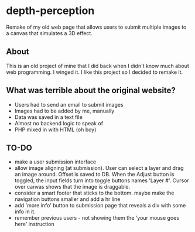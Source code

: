 # depth-perception
Remake of my old web page that allows users to submit multiple images to a canvas that simulates a 3D effect.

## About
This is an old project of mine that I did back when I didn't know much about web programming. I winged it.
I like this project so I decided to remake it.

## What was terrible about the original website?
 - Users had to send an email to submit images
 - Images had to be added by me, manually
 - Data was saved in a text file
 - Almost no backend logic to speak of
 - PHP mixed in with HTML (oh boy)

 ## TO-DO
 - make a user submission interface
 - allow image aligning (at submission). User can select a layer and drag an image around. Offset is saved to DB. When the Adjust button is toggled, the input fields turn into toggle buttons names 'Layer #'. Cursor over canvas shows that the image is draggable.
 - consider a smart footer that sticks to the bottom. maybe make the navigation buttons smaller and add a hr line
 - add 'more info' button to submission page that reveals a div with some info in it.
 - remember previous users - not showing them the 'your mouse goes here' instruction